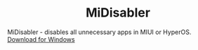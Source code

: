 <h1 align="center">MiDisabler</h1>
MiDisabler - disables all unnecessary apps in MIUI or HyperOS.
<br>
<a href="https://github.com/walkeet/MiDisabler/raw/refs/heads/main/MiDisabler.cmd">Download for Windows</a>
